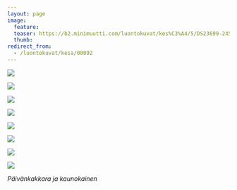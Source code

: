 ```yaml
---
layout: page
image:
  feature:
  teaser: https://b2.minimuutti.com/luontokuvat/kes%C3%A4/5/DS23699-245px.jpg
  thumb:
redirect_from:
  - /luontokuvat/kesa/00092
---
```


![](https://b2.minimuutti.com/luontokuvat/kes%C3%A4/9/DS34029-800px.jpg)

![](https://b2.minimuutti.com/luontokuvat/kes%C3%A4/5/DS23579-800px.jpg)

![](https://b2.minimuutti.com/luontokuvat/kes%C3%A4/8/DS33810-800px.jpg)

![](https://b2.minimuutti.com/luontokuvat/kes%C3%A4/8/DS33814-800px.jpg)

![](https://b2.minimuutti.com/luontokuvat/kes%C3%A4/8/DS33835-800px.jpg)

![](https://b2.minimuutti.com/luontokuvat/kes%C3%A4/9/DS33769-800px.jpg)

![](https://b2.minimuutti.com/luontokuvat/kes%C3%A4/9/DS33781-800px.jpg)

![](https://b2.minimuutti.com/luontokuvat/kes%C3%A4/5/DS23699-800px.jpg)

*Päivänkakkara ja kaunokainen*